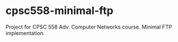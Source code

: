 # cpsc558-minimal-ftp
Project for CPSC 558 Adv. Computer Networks course. Minimal FTP implementation.
